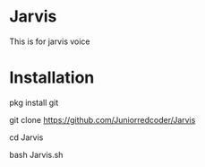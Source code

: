 # Jarvis
This is for jarvis voice

# Installation
 pkg install git

git clone https://github.com/Juniorredcoder/Jarvis

cd Jarvis

bash Jarvis.sh
